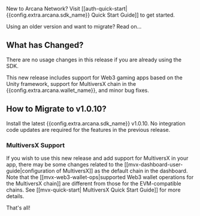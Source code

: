 New to Arcana Network? Visit [[auth-quick-start|{{config.extra.arcana.sdk_name}} Quick Start Guide]] to get started. 

Using an older version and want to migrate? Read on...

## What has Changed?

There are no usage changes in this release if you are already using the SDK. 

This new release includes support for Web3 gaming apps based on the Unity framework, support for MultiversX chain in the {{config.extra.arcana.wallet_name}}, and minor bug fixes.

## How to Migrate to v1.0.10?

Install the latest {{config.extra.arcana.sdk_name}} v1.0.10. No integration code updates are required for the features in the previous release.  

### MultiversX Support

If you wish to use this new release and add support for MultiversX in your app, there may be some changes related to the [[mvx-dashboard-user-guide|configuration of MultiversX]] as the default chain in the dashboard. Note that the [[mvx-web3-wallet-ops|supported Web3 wallet operations for the MultiversX chain]] are different from those for the EVM-compatible chains. See [[mvx-quick-start| MultiversX Quick Start Guide]] for more details.

That's all!